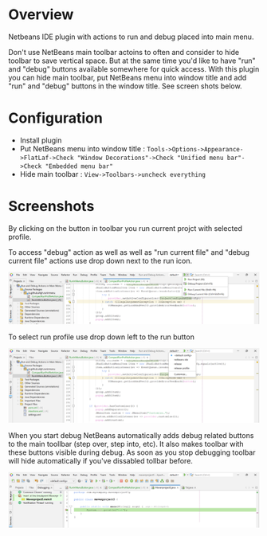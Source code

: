 # Overview
Netbeans IDE plugin with actions to run and debug placed into main menu.

Don't use NetBeans main toolbar actoins to often and consider to hide toolbar to save vertical space.
But at the same time you'd like to have "run" and "debug" buttons available somewhere for quick access.
With this plugin you can hide main toolbar, put NetBeans menu into window title and add "run" and "debug" buttons in the window title.
See screen shots below.

# Configuration
* Install plugin
* Put NetBeans menu into window title : `Tools->Options->Appearance->FlatLaf->Check "Window Decorations"->Check "Unified menu bar"->Check "Embedded menu bar"`
* Hide main toolbar : `View->Toolbars->uncheck everything`



# Screenshots
By clicking on the button in toolbar you run current projct with selected profile. 

To access "debug" action as well as well as "run current file" and "debug current file" actions use drop down next to the run icon.

![NetBeans Run and Debug](images/actions.png)

To select run profile use drop down left to the run button

![Select Profile](images/profiles.png)

When you start debug NetBeans automatically adds debug related buttons to the main toollbar (step over, step into, etc).
It also makes toolbar with these buttons visible during debug. As soon as you stop debugging toolbar will hide automatically if you've dissabled tollbar before.

![Debugging](images/during-debug.png)
